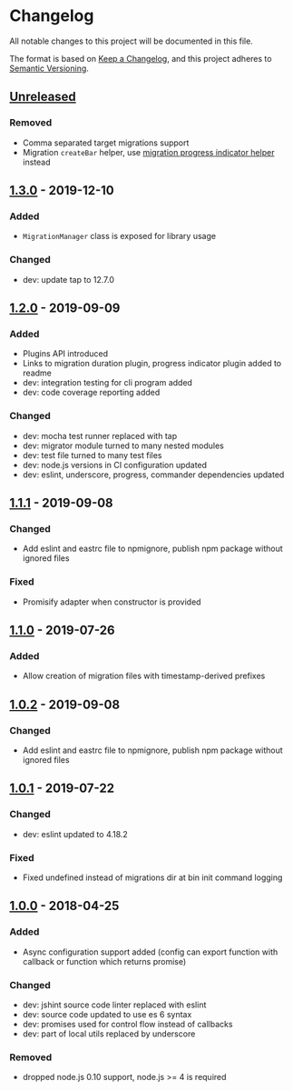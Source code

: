 # Changelog

All notable changes to this project will be documented in this file.

The format is based on [Keep a Changelog](https://keepachangelog.com/en/1.0.0/),
and this project adheres to [Semantic Versioning](https://semver.org/spec/v2.0.0.html).

## [Unreleased][]

### Removed
- Comma separated target migrations support
- Migration `createBar` helper, use
[migration progress indicator helper](https://github.com/okv/east-migration-progress-indicator-helper)
instead

## [1.3.0][] - 2019-12-10

### Added
- `MigrationManager` class is exposed for library usage

### Changed
- dev: update tap to 12.7.0

## [1.2.0][] - 2019-09-09

### Added
- Plugins API introduced
- Links to migration duration plugin, progress indicator plugin added to readme
- dev: integration testing for cli program added
- dev: code coverage reporting added

### Changed
- dev: mocha test runner replaced with tap
- dev: migrator module turned to many nested modules
- dev: test file turned to many test files
- dev: node.js versions in CI configuration updated
- dev: eslint, underscore, progress, commander dependencies updated

## [1.1.1][] - 2019-09-08

### Changed
- Add eslint and eastrc file to npmignore, publish npm package without ignored
files

### Fixed
- Promisify adapter when constructor is provided

## [1.1.0][] - 2019-07-26

### Added
- Allow creation of migration files with timestamp-derived prefixes

## [1.0.2][] - 2019-09-08

### Changed
- Add eslint and eastrc file to npmignore, publish npm package without ignored
files

## [1.0.1][] - 2019-07-22

### Changed
- dev: eslint updated to 4.18.2

### Fixed
- Fixed undefined instead of migrations dir at bin init command logging

## [1.0.0][] - 2018-04-25

### Added
- Async configuration support added (config can export function with callback
or function which returns promise)

### Changed
- dev: jshint source code linter replaced with eslint
- dev: source code updated to use es 6 syntax
- dev: promises used for control flow instead of callbacks
- dev: part of local utils replaced by underscore

### Removed
- dropped node.js 0.10 support, node.js >= 4 is required

[Unreleased]: https://github.com/okv/east/compare/v1.3.0...HEAD
[1.3.0]: https://github.com/okv/east/compare/v1.2.0...v1.3.0
[1.2.0]: https://github.com/okv/east/compare/v1.1.1...v1.2.0
[1.1.1]: https://github.com/okv/east/compare/v1.1.0...v1.1.1
[1.1.0]: https://github.com/okv/east/compare/v1.0.2...v1.1.0
[1.0.2]: https://github.com/okv/east/compare/v1.0.1...v1.0.2
[1.0.1]: https://github.com/okv/east/compare/v1.0.0...v1.0.1
[1.0.0]: https://github.com/okv/east/compare/v0.5.7...v1.0.0
